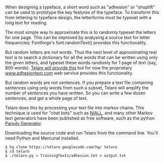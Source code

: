 When designing a typeface, a short word such as "adhesion" or "shoplift" can be used to prototype the key features of the typeface. To transform this from lettering to typeface design, the letterforms must be typeset with a long text for reading.

The most simple way to approximate this is to randomly typeset the letters for one page. This can be improved by analysing a source text for letter frequencies; Fontforge's font.randomText() provides this functionality.

But random letters are not words. Thus the next level of approximating real text is to search a dictionary for all the words that can be written using only the given letters, and typeset these words randomly for 1 page of text (say, 800 words). [Telaro will provide this](http://code.google.com/p/telaro/issues/detail?id=3) but for now the proprietary www.adhesiontext.com web service provides this functionality.

But random words are not sentences. If you prepare a text file containing sentences using only words from such a subset, Telaro will amplify the number of sentences you have written. So you can write a few dozen sentences, and get a whole page of text.

Telaro does this by processing your text file into markov chains. This technique is used for "chat bots" such as [NIALL](http://www.lab6.com/old/niall.html), and many other Markov text generators have been published as free software, such as the python [Parody Generator](http://utilitymill.com/edit/Markov_Chain_Parody_Text_Generator).

Downloading the source code and run Telaro from the command line. You'll need Python and Mercurial installed.

```
$ hg clone https://telaro.googlecode.com/hg/ telaro 
$ cd telaro
$ ./telaro.py < TrainingTexts/adhesion.txt > output.txt
```